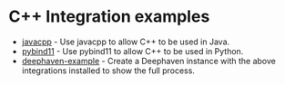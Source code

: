 # C++ Integration examples

* [javacpp](./javacpp) - Use javacpp to allow C++ to be used in Java.
* [pybind11](./pybind11) - Use pybind11 to allow C++ to be used in Python.
* [deephaven-example](./deephaven-example) - Create a Deephaven instance with the above integrations installed to show the full process.
